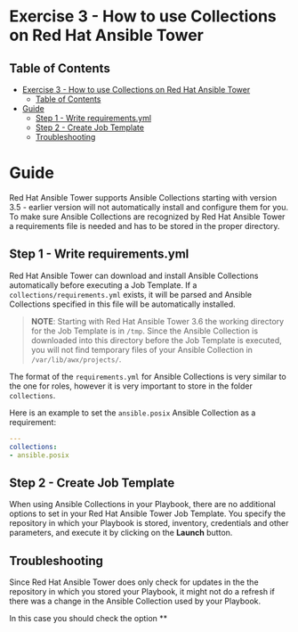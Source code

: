 # Exercise 3 - How to use Collections on Red Hat Ansible Tower

## Table of Contents

<!-- TOC -->

- [Exercise 3 - How to use Collections on Red Hat Ansible Tower](#exercise-3---how-to-use-collections-on-red-hat-ansible-tower)
    - [Table of Contents](#table-of-contents)
- [Guide](#guide)
    - [Step 1 - Write requirements.yml](#step-1---write-requirementsyml)
    - [Step 2 - Create Job Template](#step-2---create-job-template)
    - [Troubleshooting](#troubleshooting)

<!-- /TOC -->

# Guide

Red Hat Ansible Tower supports Ansible Collections starting with version 3.5 - earlier version will not automatically install and configure them for you. To make sure Ansible Collections are recognized by Red Hat Ansible Tower a requirements file is needed and has to be stored in the proper directory.

## Step 1 - Write requirements.yml

Red Hat Ansible Tower can download and install Ansible Collections automatically before executing a Job Template. If a `collections/requirements.yml` exists, it will be parsed and Ansible Collections specified in this file will be automatically installed.

> **NOTE**: Starting with Red Hat Ansible Tower 3.6 the working directory for the Job Template is in `/tmp`. Since the Ansible Collection is downloaded into this directory before the Job Template is executed, you will not find temporary files of your Ansible Collection in `/var/lib/awx/projects/`.

The format of the `requirements.yml` for Ansible Collections is very similar to the one for roles, however it is very important to store in the folder `collections`.

Here is an example to set the `ansible.posix` Ansible Collection as a requirement:

```yaml
---
collections:
- ansible.posix
```

## Step 2 - Create Job Template

When using Ansible Collections in your Playbook, there are no additional options to set in your Red Hat Ansible Tower Job Template. You specify the repository in which your Playbook is stored, inventory, credentials and other parameters, and execute it by clicking on the **Launch** button.

## Troubleshooting

Since Red Hat Ansible Tower does only check for updates in the the repository in which you stored your Playbook, it might not do a refresh if there was a change in the Ansible Collection used by your Playbook.

In this case you should check the option **